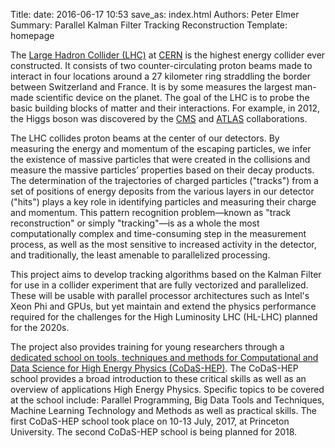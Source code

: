 Title: 
date: 2016-06-17 10:53
save_as: index.html
Authors: Peter Elmer
Summary: Parallel Kalman Filter Tracking Reconstruction
Template: homepage

The [Large Hadron Collider (LHC)](http://home.cern/topics/large-hadron-collider) at [CERN](http://home.cern/) is the highest energy
collider ever constructed. It consists of two counter-circulating
proton beams made to interact in four locations around a 27 kilometer
ring straddling the border between Switzerland and France. It is
by some measures the largest man-made scientific device on the
planet. The goal of the LHC is to probe the basic building blocks
of matter and their interactions. For example, in 2012, the Higgs boson 
was discovered by the [CMS](http://cms.web.cern.ch) and 
[ATLAS](http://home.cern/about/experiments/atlas) collaborations. 

The LHC collides proton beams at the center of our detectors.
By measuring the energy and momentum of the escaping particles, we
infer the existence of massive particles that were created in the collisions
and measure the massive particles’ properties based on their decay products.
The determination of the trajectories of charged particles 
("tracks") from a set of positions of energy deposits from the various layers 
in our detector ("hits") plays a key role in identifying particles and 
measuring their charge and momentum. This pattern recognition
problem&mdash;known as "track reconstruction" or simply "tracking"&mdash;is
as a whole the most computationally complex and time-consuming step in the
measurement process, as well as the most sensitive to increased activity in 
the detector, and traditionally, the least amenable to parallelized 
processing.

This project aims to develop tracking algorithms based on the Kalman Filter 
for use in a collider experiment that are fully vectorized and parallelized.
These will be usable with parallel processor architectures such as Intel's 
Xeon Phi and GPUs, but yet maintain and extend the physics performance 
required for the challenges for the High Luminosity LHC (HL-LHC) planned
for the 2020s.

The project also provides training for young researchers through a [dedicated 
school on tools, techniques and methods for Computational and Data Science
for High Energy Physics (CoDaS-HEP)](http://codas-hep.org). The CoDaS-HEP 
school provides a broad introduction to these critical skills as
well as an overview of applications High Energy Physics. Specific
topics to be covered at the school include: Parallel Programming,
Big Data Tools and Techniques, Machine Learning Technology and
Methods as well as practical skills. The first CoDaS-HEP school
took place on 10-13 July, 2017, at Princeton University. The second
CoDaS-HEP school is being planned for 2018.

